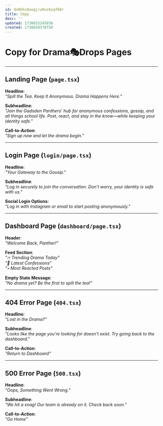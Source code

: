 ```yaml
---
id: dn0khc8auqjru0vs6zqf68r
title: Copy
desc: ''
updated: 1736653245038
created: 1736650378750
---
```


# **Copy for Drama🎭Drops Pages**
___

## **Landing Page (`page.tsx`)**

**Headline**:  
_"Spill the Tea. Keep It Anonymous. Drama Happens Here."_

**Subheadline**:  
_"Join the Gadsden Panthers' hub for anonymous confessions, gossip, and all things school life. Post, react, and stay in the know—while keeping your identity safe."_

**Call-to-Action**:  
_"Sign up now and let the drama begin."_

___

## **Login Page (`login/page.tsx`)**

**Headline**:  
_"Your Gateway to the Gossip."_

**Subheadline**:  
_"Log in securely to join the conversation. Don't worry, your identity is safe with us."_

**Social Login Options**:  
_"Log in with Instagram or email to start posting anonymously."_

___

## **Dashboard Page (`dashboard/page.tsx`)**

**Header**:  
_"Welcome Back, Panther!"_

**Feed Section**:  
_"🔥 Trending Drama Today"_  
_"👀 Latest Confessions"_  
_"💀 Most Reacted Posts"_

**Empty State Message**:  
_"No drama yet? Be the first to spill the tea!"_

___

## **404 Error Page (`404.tsx`)**

**Headline**:  
_"Lost in the Drama?"_

**Subheadline**:  
_"Looks like the page you're looking for doesn't exist. Try going back to the dashboard."_

**Call-to-Action**:  
_"Return to Dashboard"_

___

## **500 Error Page (`500.tsx`)**

**Headline**:  
_"Oops, Something Went Wrong."_

**Subheadline**:  
_"We hit a snag! Our team is already on it. Check back soon."_

**Call-to-Action**:  
_"Go Home"_
